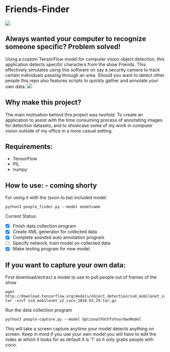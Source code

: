 # Friends-Finder
![](media/vid1.gif)
## Always wanted your computer to recognize someone specific? Problem solved!
Using a custom TensorFlow model for computer vision object detection, this application detects specific characters from the show Friends. This effectively simulates using this software on say a security camera to track certain individuals passing through an area. Should you want to detect other people this repo also features scripts to quickly gather and annotate your own data.
![](media/vid2.gif)
## Why make this project?
The main motivation behind this project was twofold. To create an application to assist with the time consuming process of annotating images for detection datasets, and to showcase some of my work in computer vision outside of my office in a more casual setting.

## Requirements:
- TensorFlow 
- PIL
- numpy


## How to use: - coming shorty
For using it with the (soon to be) included model
```
python3 people_finder.py --model modelname
```
Current Status:
- [x] Finish data collection program
- [x] Create XML generator for collected data
- [X] Complete assisted auto annotation program
- [ ] Specify network, train model on collected data
- [x] Make testing program for new model

## If you want to capture your own data:

First download/extract a model to use to pull people out of frames of the show

```
wget http://download.tensorflow.org/models/object_detection/ssd_mobilenet_v2_coco_2018_03_29.tar.gz
tar -xzvf ssd_mobilenet_v2_coco_2018_03_29.tar.gz
```

Run the data collection program
```
python3 people-capture.py --model OptionalPathToYourOwnModel
```
	  
This will take a screen capture anytime your model detects anything on screen. Keep in mind if you use your own model you will have to edit the index at which it looks for as default it is '1' so it only grabs people with coco.


